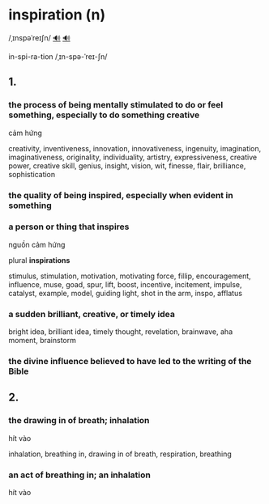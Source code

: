 # inspiration (n)

/ˌɪnspəˈreɪʃn/ [🔊](https://www.oxfordlearnersdictionaries.com/media/english/uk_pron/i/ins/inspi/inspiration__gb_1.mp3) [🔊](https://www.oxfordlearnersdictionaries.com/media/english/us_pron/i/ins/inspi/inspiration__us_1.mp3)

in-spi-ra-tion /ˌɪn-spə-ˈreɪ-ʃn/

## 1.

### the process of being mentally stimulated to do or feel something, especially to do something creative

cảm hứng

creativity, inventiveness, innovation, innovativeness, ingenuity, imagination, imaginativeness, originality, individuality, artistry, expressiveness, creative power, creative skill, genius, insight, vision, wit, finesse, flair, brilliance, sophistication

### the quality of being inspired, especially when evident in something

### a person or thing that inspires

nguồn cảm hứng

plural **inspirations**

stimulus, stimulation, motivation, motivating force, fillip, encouragement, influence, muse, goad, spur, lift, boost, incentive, incitement, impulse, catalyst, example, model, guiding light, shot in the arm, inspo, afflatus

### a sudden brilliant, creative, or timely idea

bright idea, brilliant idea, timely thought, revelation, brainwave, aha moment, brainstorm

### the divine influence believed to have led to the writing of the Bible

## 2.

### the drawing in of breath; inhalation

hít vào

inhalation, breathing in, drawing in of breath, respiration, breathing

### an act of breathing in; an inhalation

hít vào